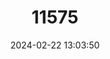 ---
title: "11575"
category: "Lepidogalaxias salamandroides"
draft: false
date: 2024-02-22 13:03:50
languages:
  English: ["Salmanderfish"]
---